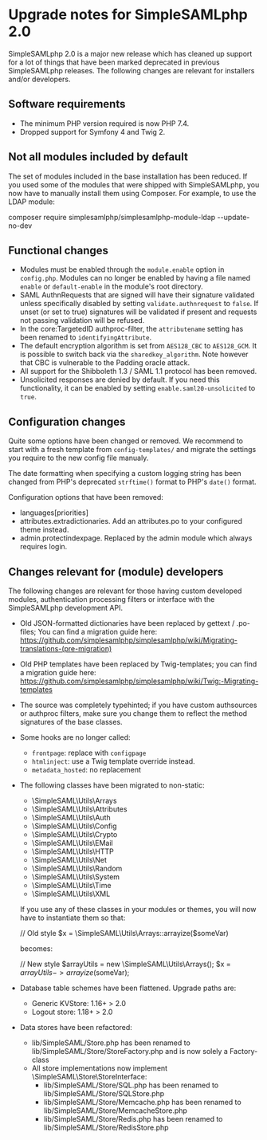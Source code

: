 Upgrade notes for SimpleSAMLphp 2.0
====================================

SimpleSAMLphp 2.0 is a major new release which has cleaned up support for a
lot of things that have been marked deprecated in previous SimpleSAMLphp
releases. The following changes are relevant for installers and/or developers.

Software requirements
---------------------
- The minimum PHP version required is now PHP 7.4.
- Dropped support for Symfony 4 and Twig 2.

Not all modules included by default
-----------------------------------
The set of modules included in the base installation has been reduced.
If you used some of the modules that were shipped with SimpleSAMLphp, you now have to manually install them using Composer.
For example, to use the LDAP module:

  composer require simplesamlphp/simplesamlphp-module-ldap --update-no-dev

Functional changes
------------------
- Modules must be enabled through the `module.enable` option in `config.php`. Modules can no longer be enabled by having
  a file named `enable` or `default-enable` in the module's root directory.
- SAML AuthnRequests that are signed will have their signature validated unless specifically disabled
  by setting `validate.authnrequest` to `false`. If unset (or set to true) signatures will be
  validated if present and requests not passing validation will be refused.
- In the  core:TargetedID authproc-filter, the `attributename` setting has been renamed to `identifyingAttribute`.
- The default encryption algorithm is set from `AES128_CBC` to `AES128_GCM`.
  It is possible to switch back via the `sharedkey_algorithm`.
  Note however that CBC is vulnerable to the Padding oracle attack.
- All support for the Shibboleth 1.3 / SAML 1.1 protocol has been removed.
- Unsolicited responses are denied by default. If you need this functionality,
  it can be enabled by setting `enable.saml20-unsolicited` to `true`.

Configuration changes
---------------------
Quite some options have been changed or removed. We recommend to start with a fresh
template from `config-templates/` and migrate the settings you require to the new
config file manualy.

The date formatting when specifying a custom logging string has been changed from PHP's
deprecated `strftime()` format to PHP's `date()` format.

Configuration options that have been removed:
 - languages[priorities]
 - attributes.extradictionaries. Add an attributes.po to your configured theme instead.
 - admin.protectindexpage. Replaced by the admin module which always requires login.

Changes relevant for (module) developers
----------------------------------------
The following changes are relevant for those having custom developed modules, authentication
processing filters or interface with the SimpleSAMLphp development API.

- Old JSON-formatted dictionaries have been replaced by gettext / .po-files;
    You can find a migration guide here: https://github.com/simplesamlphp/simplesamlphp/wiki/Migrating-translations-(pre-migration)
- Old PHP templates have been replaced by Twig-templates; you can find a migration
    guide here: https://github.com/simplesamlphp/simplesamlphp/wiki/Twig:-Migrating-templates
- The source was completely typehinted; if you have custom authsources or authproc filters, 
    make sure you change them to reflect the method signatures of the base classes.
- Some hooks are no longer called:
  - `frontpage`: replace with `configpage`
  - `htmlinject`: use a Twig template override instead.
  - `metadata_hosted`: no replacement
- The following classes have been migrated to non-static:
  + \SimpleSAML\Utils\Arrays
  + \SimpleSAML\Utils\Attributes
  + \SimpleSAML\Utils\Auth
  + \SimpleSAML\Utils\Config
  + \SimpleSAML\Utils\Crypto
  + \SimpleSAML\Utils\EMail
  + \SimpleSAML\Utils\HTTP
  + \SimpleSAML\Utils\Net
  + \SimpleSAML\Utils\Random
  + \SimpleSAML\Utils\System
  + \SimpleSAML\Utils\Time
  + \SimpleSAML\Utils\XML

  If you use any of these classes in your modules or themes, you will now have to instantiate them so that:

  // Old style
  $x = \SimpleSAML\Utils\Arrays::arrayize($someVar)

  becomes:

  // New style
  $arrayUtils = new \SimpleSAML\Utils\Arrays();
  $x = $arrayUtils->arrayize($someVar);

- Database table schemes have been flattened. Upgrade paths are:
  - Generic KVStore:  1.16+ > 2.0
  - Logout store:     1.18+ > 2.0

- Data stores have been refactored:
  - lib/SimpleSAML/Store.php has been renamed to lib/SimpleSAML/Store/StoreFactory.php and is now solely a Factory-class
  - All store implementations now implement \SimpleSAML\Store\StoreInterface:
    - lib/SimpleSAML/Store/SQL.php has been renamed to lib/SimpleSAML/Store/SQLStore.php
    - lib/SimpleSAML/Store/Memcache.php has been renamed to lib/SimpleSAML/Store/MemcacheStore.php
    - lib/SimpleSAML/Store/Redis.php has been renamed to lib/SimpleSAML/Store/RedisStore.php

